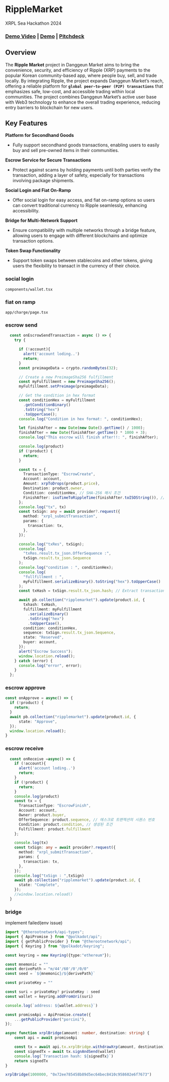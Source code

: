 # RippleMarket

XRPL Sea Hackathon 2024

### [Demo Video](https://drive.google.com/file/d/1g31eIzJlZHkbmONdH_wjPscdRO9Ma4Z-/view?resourcekey) | [Demo](http://13.125.58.215:3000/) | [Pitchdeck](https://drive.google.com/file/d/1SpbAWFqRXAxWxNxUf0pQRAjOUFkK8CuY/view?usp=sharing)

## Overview
The **Ripple Market** project in Danggeun Market aims to bring the convenience, security, and efficiency of Ripple (XRP) payments to the popular Korean community-based app, where people buy, sell, and trade locally. By integrating Ripple, the project expands Danggeun Market’s reach, offering a reliable platform for **`global peer-to-peer (P2P) transactions`** that emphasizes safe, low-cost, and accessible trading within local communities. The project combines Danggeun Market’s active user base with Web3 technology to enhance the overall trading experience, reducing entry barriers to blockchain for new users.

## Key Features
**Platform for Secondhand Goods**
- Fully support secondhand goods transactions, enabling users to easily buy and sell pre-owned items in their communities.

**Escrow Service for Secure Transactions**
- Protect against scams by holding payments until both parties verify the transaction, adding a layer of safety, especially for transactions involving package shipments.

**Social Login and Fiat On-Ramp**
- Offer social login for easy access, and fiat on-ramp options so users can convert traditional currency to Ripple seamlessly, enhancing accessibility.

**Bridge for Multi-Network Support**
- Ensure compatibility with multiple networks through a bridge feature, allowing users to engage with different blockchains and optimize transaction options.

**Token Swap Functionality**
- Support token swaps between stablecoins and other tokens, giving users the flexibility to transact in the currency of their choice.

### social login
`components/wallet.tsx`

### fiat on ramp
`app/charge/page.tsx`

### escrow send
```ts
  const onEscrowSendTransaction = async () => {
    try {

      if (!account){
        alert('account loding..')
        return;
      }
      const preimageData = crypto.randomBytes(32);

      // Create a new PreimageSha256 fulfillment
      const myFulfillment = new PreimageSha256();
      myFulfillment.setPreimage(preimageData);

      // Get the condition in hex format
      const conditionHex = myFulfillment
        .getConditionBinary()
        .toString("hex")
        .toUpperCase();
      console.log("Condition in hex format: ", conditionHex);

      let finishAfter = new Date(new Date().getTime() / 1000);
      finishAfter = new Date(finishAfter.getTime() * 1000 + 3);
      console.log("This escrow will finish after!!: ", finishAfter);

      console.log(product)
      if (!product) {
        return;
      }

      const tx = {
        TransactionType: "EscrowCreate",
        Account: account,
        Amount: xrpToDrops(product.price),
        Destination: product.owner,
        Condition: conditionHex, // SHA-256 해시 조건
        FinishAfter: isoTimeToRippleTime(finishAfter.toISOString()), // Refer for more details: https://xrpl.org/basic-data-types.html#specifying-time
      };
      console.log("tx", tx)
      const txSign: any = await provider?.request({
        method: "xrpl_submitTransaction",
        params: {
          transaction: tx,
        },
      });

      console.log("txRes", txSign);
      console.log(
        "txRes.result.tx_json.OfferSequence :",
        txSign.result.tx_json.Sequence
      );
      console.log("condition : ", conditionHex);
      console.log(
        "fullfillment : ",
        myFulfillment.serializeBinary().toString("hex").toUpperCase()
      );
      const txHash = txSign.result.tx_json.hash; // Extract transaction hash from the response

      await pb.collection("ripplemarket").update(product.id, {
        txhash: txHash,
        fulfillment: myFulfillment
          .serializeBinary()
          .toString("hex")
          .toUpperCase(),
        condition: conditionHex,
        sequence: txSign.result.tx_json.Sequence,
        state: "Reserved",
        buyer: account,
      });
      alert("Escrow Success");
      window.location.reload();
    } catch (error) {
      console.log("error", error);
    }
  };
```

### escrow approve
```ts
const onApprove = async() => {
  if (!product) {
    return;
  }
  await pb.collection("ripplemarket").update(product.id, {
      state: "Approve",
  });
  window.location.reload();
}
```

### escrow receive
```ts
  const onReceive =async() => {
    if (!account){
      alert('account loding..')
      return;
    }
    if (!product) {
      return;
    }
    console.log(product)
    const tx = {
      TransactionType: "EscrowFinish",
      Account: account,
      Owner: product.buyer,
      OfferSequence: product.sequence, // 에스크로 트랜잭션의 시퀀스 번호
      Condition: product.condition, // 생성된 조건
      Fulfillment: product.fulfillment
    };

    console.log(tx)
    const txSign: any = await provider?.request({
      method: "xrpl_submitTransaction",
      params: {
        transaction: tx,
      },
    });
    console.log("txSign : ",txSign)
    await pb.collection("ripplemarket").update(product.id, {
      state: "Complete",
    });
    //window.location.reload()
  }
```

### bridge
implement failed(env issue)
```ts
import "@therootnetwork/api-types";
import { ApiPromise } from "@polkadot/api";
import { getPublicProvider } from "@therootnetwork/api";
import { Keyring } from "@polkadot/keyring";

const keyring = new Keyring({type:"ethereum"});

const mnemonic = ""
const derivePath = "m/44'/60'/0'/0/0"
const seed = `${mnemonic}/${derivePath}`

const privateKey = ""

const suri = privateKey? privateKey : seed
const wallet = keyring.addFromUri(suri)

console.log(`address: ${wallet.address}`)

const promiseApi = ApiPromise.create({
    ...getPublicProvider("porcini"),
});

async function xrplBridge(amount: number, destination: string) {
    const api = await promiseApi

    const tx = await api.tx.xrplBridge.withdrawXrp(amount, destination)
    const signedTx = await tx.signAndSend(wallet)
    console.log(`Transaction hash: ${signedTx}`)
    return signedTx
}

xrplBridge(1000000, "0x72ee785458b89d5ec64bec8410c958602e6f7673")
```
